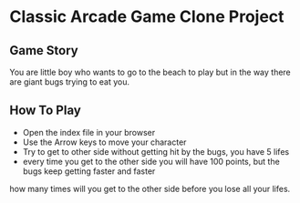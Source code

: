 # Classic Arcade Game Clone Project

## Game Story

You are little boy who wants to go to the beach to play but in the way there are giant bugs trying to eat you.

## How To Play

* Open the index file in your browser
* Use the Arrow keys to move your character 
* Try to get to other side without getting hit by the bugs, you have 5 lifes
* every time you get to the other side you will have 100 points, but the bugs keep getting faster and faster

how many times will you get to the other side before you lose all your lifes.

